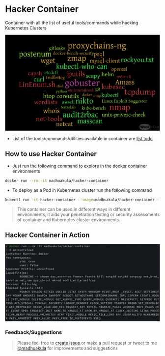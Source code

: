 # Hacker Container

Container with all the list of useful tools/commands while hacking Kubernetes Clusters

![WordCloud Image of Tools](hacker-container.png)

* List of the tools/commands/utilities available in container are [list.todo](list.todo)

## How to use Hacker Container

* Just run the following command to explore in the docker container environments

```bash
docker run --rm -it madhuakula/hacker-container
```

* To deploy as a Pod in Kubernetes cluster run the following command

```bash
kubectl run -it hacker-container --image=madhuakula/hacker-container -- sh
```

> This container can be used in different ways in different environments, it aids your penetration testing or security assessments of container and Kubernetes cluster environments.

## Hacker Container in Action

![Hacker Container in Action](hacker-container-in-action.png)

### Feedback/Suggestions

> Please feel free to [create issue](https://github.com/madhuakula/hacker-container/issues/new) or make a pull request or tweet to me [@madhuakula](https://twitter.com/madhuakula) for improvements and suggestions
